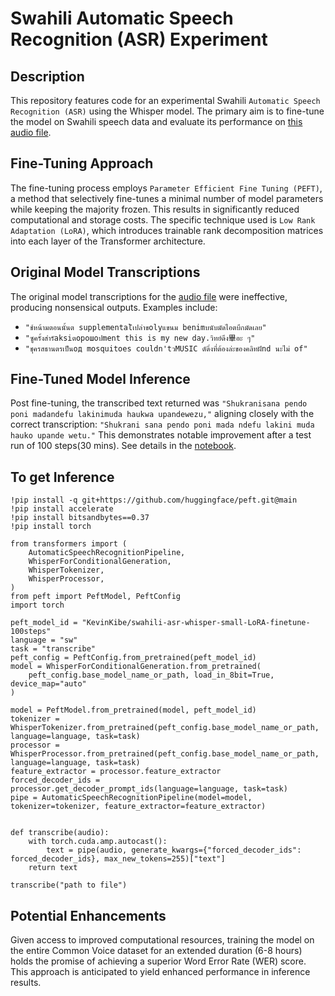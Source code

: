 # Swahili Automatic Speech Recognition (ASR) Experiment

## Description
This repository features code for an experimental Swahili ```Automatic Speech Recognition (ASR)``` using the Whisper model. The primary aim is to fine-tune the model on Swahili speech data and evaluate its performance on [this audio file](https://github.com/KevKibe/Finetuning-WhisperSmall-LoRA-Swahili./blob/main/example_swahili.wav).

## Fine-Tuning Approach
The fine-tuning process employs ```Parameter Efficient Fine Tuning (PEFT)```, a method that selectively fine-tunes a minimal number of model parameters while keeping the majority frozen. This results in significantly reduced computational and storage costs. The specific technique used is ```Low Rank Adaptation (LoRA)```, which introduces trainable rank decomposition matrices into each layer of the Transformer architecture.

## Original Model Transcriptions
The original model transcriptions for the [audio file](https://github.com/KevKibe/Finetuning-WhisperSmall-LoRA-Swahili./blob/main/example_swahili.wav) were ineffective, producing nonsensical outputs. Examples include:
- ```"ช์หน้ามตอนนั้นต supplementalีเปล่าขolyแขนม benimบนับมัดไอตบึกมัดเลย"```
- ```"ซูครั้งส่ารัaksiตорошоปment this is my new day.วิทย์ดึง畢อะ ๆ"```
- ```"ชุครสธานตรเป็นод mosquitoes couldn'tวMUSIC ดัดิ่งที่ต้องล่ะของคลิทฝัnd นะไม่ of"```

## Fine-Tuned Model Inference
Post fine-tuning, the transcribed text returned was ```"Shukranisana pendo poni madandefu lakinimuda haukwa upandewezu,"``` aligning closely with the correct transcription: ```"Shukrani sana pendo poni mada ndefu lakini muda hauko upande wetu."``` This demonstrates notable improvement after a test run of 100 steps(30 mins).
See details in the [notebook](https://github.com/KevKibe/Finetuning-WhisperSmall-LoRA-Swahili./blob/main/Finetuning_WhisperSmall_LoRA_Swahili.ipynb).

## To get Inference
```
!pip install -q git+https://github.com/huggingface/peft.git@main
!pip install accelerate 
!pip install bitsandbytes==0.37
!pip install torch

from transformers import (
    AutomaticSpeechRecognitionPipeline,
    WhisperForConditionalGeneration,
    WhisperTokenizer,
    WhisperProcessor,
)
from peft import PeftModel, PeftConfig
import torch

peft_model_id = "KevinKibe/swahili-asr-whisper-small-LoRA-finetune-100steps"
language = "sw"
task = "transcribe"
peft_config = PeftConfig.from_pretrained(peft_model_id)
model = WhisperForConditionalGeneration.from_pretrained(
    peft_config.base_model_name_or_path, load_in_8bit=True, device_map="auto"
)

model = PeftModel.from_pretrained(model, peft_model_id)
tokenizer = WhisperTokenizer.from_pretrained(peft_config.base_model_name_or_path, language=language, task=task)
processor = WhisperProcessor.from_pretrained(peft_config.base_model_name_or_path, language=language, task=task)
feature_extractor = processor.feature_extractor
forced_decoder_ids = processor.get_decoder_prompt_ids(language=language, task=task)
pipe = AutomaticSpeechRecognitionPipeline(model=model, tokenizer=tokenizer, feature_extractor=feature_extractor)


def transcribe(audio):
    with torch.cuda.amp.autocast():
        text = pipe(audio, generate_kwargs={"forced_decoder_ids": forced_decoder_ids}, max_new_tokens=255)["text"]
    return text

transcribe("path to file")
```
## Potential Enhancements

Given access to improved computational resources, training the model on the entire Common Voice dataset for an extended duration (6-8 hours) holds the promise of achieving a superior Word Error Rate (WER) score. This approach is anticipated to yield enhanced performance in inference results.
